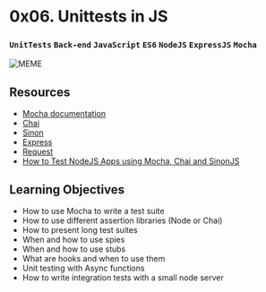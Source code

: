 # 0x06. Unittests in JS

### `UnitTests` `Back-end` `JavaScript` `ES6` `NodeJS` `ExpressJS` `Mocha`

![MEME](https://s3.amazonaws.com/alx-intranet.hbtn.io/uploads/medias/2019/12/90f79a666e174e6c4ffc.jpeg?X-Amz-Algorithm=AWS4-HMAC-SHA256&X-Amz-Credential=AKIARDDGGGOUSBVO6H7D%2F20240502%2Fus-east-1%2Fs3%2Faws4_request&X-Amz-Date=20240502T121003Z&X-Amz-Expires=86400&X-Amz-SignedHeaders=host&X-Amz-Signature=3ebe08d083c3a61f65a637d9c64cd862a61e5fc88fcfc009d59c49e1ab049c9f)

## Resources

- [Mocha documentation](https://mochajs.org/)
- [Chai](https://www.chaijs.com/api/)
- [Sinon](https://sinonjs.org/releases/v7/)
- [Express](https://expressjs.com/en/guide/routing.html)
- [Request](https://www.npmjs.com/package/request)
- [How to Test NodeJS Apps using Mocha, Chai and SinonJS](https://www.digitalocean.com/community/tutorials/how-to-test-nodejs-apps-using-mocha-chai-and-sinonjs)

## Learning Objectives

- How to use Mocha to write a test suite
- How to use different assertion libraries (Node or Chai)
- How to present long test suites
- When and how to use spies
- When and how to use stubs
- What are hooks and when to use them
- Unit testing with Async functions
- How to write integration tests with a small node server
